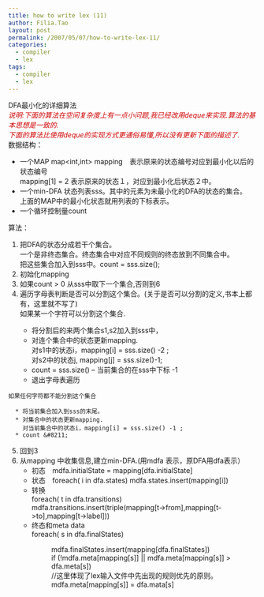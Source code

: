 ```yaml
---
title: how to write lex (11)
author: Filia.Tao
layout: post
permalink: /2007/05/07/how-to-write-lex-11/
categories:
  - compiler
  - lex
tags:
  - compiler
  - lex
---
```

DFA最小化的详细算法  
<span style="font-style: italic; background-color: #ffffff; color: #cc0000">说明:下面的算法在空间复杂度上有一点小问题,我已经改用deque来实现.算法的基本思想是一致的.<br /> 下面的算法比使用deque的实现方式更通俗易懂,所以没有更新下面的描述了.</span>  
数据结构：

  * 一个MAP map<int,int> mapping　表示原来的状态编号对应到最小化以后的状态编号  
    mapping[1] = 2 表示原来的状态１，对应到最小化后状态２中。
  * 一个min-DFA 状态列表sss。其中的元素为未最小化的DFA的状态的集合。  
    上面的MAP中的最小化状态就用列表的下标表示。
  * 一个循环控制量count

算法：

  1. 把DFA的状态分成若干个集合。  
    一个是非终态集合。终态集合中对应不同规则的终态放到不同集合中。  
    把这些集合加入到sss中。count = sss.size();
  2. 初始化mapping
  3. 如果count > 0 从sss中取下一个集合,否则到6
  4. 遍历字母表判断是否可以分割这个集合。(关于是否可以分割的定义,书本上都有，这里就不写了)  
    如果某一个字符可以分割这个集合.</p> 
      * 将分割后的来两个集合s1,s2加入到sss中，
      * 对连个集合中的状态更新mapping.  
        对s1中的状态i，mapping[i] = sss.size() -2 ;  
        对s2中的状态j, mapping[j] = sss.size()-1;
      * count = sss.size() &#8211; 当前集合的在sss中下标 -1
      * 退出字母表遍历
    
    如果任何字符都不能分割这个集合
    
      * 将当前集合加入到sss的末尾。
      * 对集合中的状态更新mapping.  
        对当前集合中的状态i，mapping[i] = sss.size() -1 ;
      * count &#8211;
  5. 回到3
  6. 从mapping 中收集信息,建立min-DFA.(用mdfa 表示，原DFA用dfa表示） 
      * 初态　mdfa.initialState = mapping[dfa.initialState]
      * 状态　foreach( i in dfa.states) mdfa.states.insert(mapping[i])
      * 转换  
        foreach( t in dfa.transitions)  
        mdfa.transitions.insert(triple(mapping[t->from],mapping[t->to],mapping[t->label]))
      * 终态和meta data  
        foreach( s in dfa.finalStates)</p> <p style="margin-left: 40px">
          mdfa.finalStates.insert(mapping[dfa.finalStates])<br /> if (!mdfa.meta[mapping[s]] || mdfa.meta[mapping[s]] > dfa.meta[s])<br /> //这里体现了lex输入文件中先出现的规则优先的原则。mdfa.meta[mapping[s]] = dfa.mata[s]</li> </ul> </li> </ol>